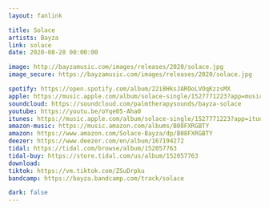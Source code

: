 ```yaml
---
layout: fanlink

title: Solace
artists: Bayza
link: solace
date: 2020-08-28 00:00:00

image: http://bayzamusic.com/images/releases/2020/solace.jpg
image_secure: https://bayzamusic.com/images/releases/2020/solace.jpg

spotify: https://open.spotify.com/album/22i8HksJAROoLVOqKzzsMX
apple: https://music.apple.com/album/solace-single/1527771223?app=music&ls=1
soundcloud: https://soundcloud.com/palmtherapysounds/bayza-solace
youtube: https://youtu.be/oYqe05-Aha0
itunes: https://music.apple.com/album/solace-single/1527771223?app=itunes&ls=1
amazon-music: https://music.amazon.com/albums/B08FXRGBTY
amazon: https://www.amazon.com/Solace-Bayza/dp/B08FXRGBTY
deezer: https://www.deezer.com/en/album/167194272
tidal: https://tidal.com/browse/album/152057763
tidal-buy: https://store.tidal.com/us/album/152057763
download:
tiktok: https://vm.tiktok.com/ZSuDrpku
bandcamp: https://bayza.bandcamp.com/track/solace

dark: false
---
```

